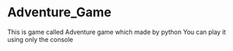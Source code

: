 # Adventure_Game
This is game called Adventure game which made by python 
You can play it using only the console
